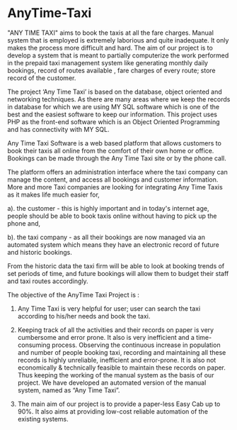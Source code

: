# AnyTime-Taxi
"ANY TIME TAXI" aims to book the taxis at all the fare charges. Manual system that is employed is extremely laborious and quite inadequate. It only makes the process more difficult and hard. The aim of our project is to develop a system that is meant to partially computerize the work performed in the prepaid taxi management system like generating monthly daily bookings, record of routes available , fare charges of every route; store record of the customer.

The project ‘Any Time Taxi’ is based on the database, object oriented and networking techniques. As there are many areas where we keep the records in database for which we are using MY SQL software which is one of the best and the easiest software to keep our information. This project uses PHP as the front-end software which is an Object Oriented Programming and has connectivity with MY SQL.

Any Time Taxi Software is a web based platform that allows customers to book their taxis all online from the comfort of their own home or office. Bookings can be made through the Any Time Taxi site or by the phone call.

The platform offers an administration interface where the taxi company can manage the content, and access all bookings and customer information. More and more Taxi companies are looking for integrating Any Time Taxis as it makes life much easier for,

a). the customer - this is highly important and in today's internet age, people should be able to book taxis online without having to         pick up the phone and,

b). the taxi company - as all their bookings are now managed via an automated system which means they have an electronic record of            future and historic bookings.

From the historic data the taxi firm will be able to look at booking trends of set periods of time, and future bookings will allow them to budget their staff and taxi routes accordingly.

The objective of the AnyTime Taxi Project is :

1. Any Time Taxi is very helpful for user; user can search the taxi according to his/her needs and book the taxi.

2. Keeping track of all the activities and their records on paper is very cumbersome and error prone. It also is very inefficient and a      time-consuming process. Observing the continuous increase in population and number of people booking taxi, recording and maintaining      all these records is highly unreliable, inefficient and error-prone. It is also not economically & technically feasible to maintain       these records on paper. Thus keeping the working of the manual system as the basis of our project. We have developed an automated         version of the manual system, named as “Any Time Taxi”.

3. The main aim of our project is to provide a paper-less Easy Cab up to 90%. It also aims at providing low-cost reliable automation of      the existing systems.
